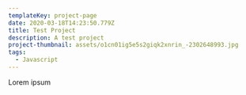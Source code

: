 ```yaml
---
templateKey: project-page
date: 2020-03-18T14:23:50.779Z
title: Test Project
description: A test project
project-thumbnail: assets/o1cn01ig5e5s2giqk2xnrin_-2302648993.jpg
tags:
  - Javascript
---
```

Lorem ipsum